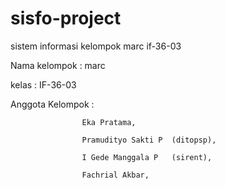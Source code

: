sisfo-project
=============

sistem informasi kelompok marc if-36-03 

Nama kelompok : marc

kelas : IF-36-03

Anggota Kelompok :  

                    Eka Pratama, 
                    
                    Pramudityo Sakti P  (ditopsp),
                    
                    I Gede Manggala P   (sirent),
                    
                    Fachrial Akbar,

